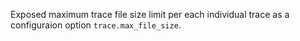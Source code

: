 Exposed maximum trace file size limit per each individual trace as a configuraion option `trace.max_file_size`.
